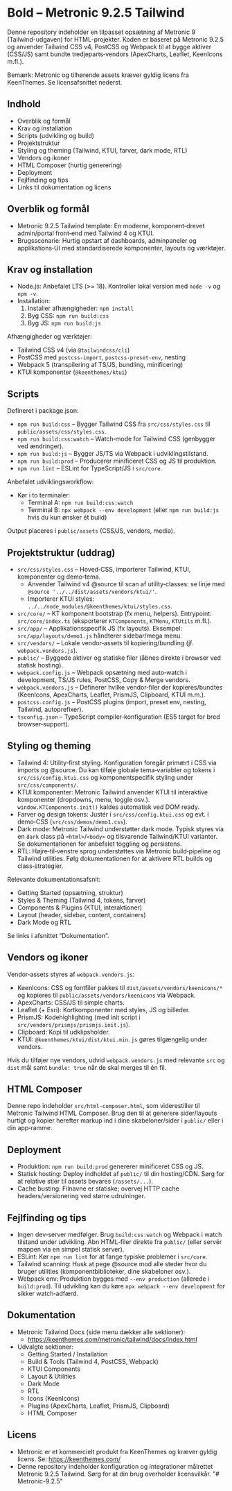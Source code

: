 # Bold – Metronic 9.2.5 Tailwind

Denne repository indeholder en tilpasset opsætning af Metronic 9 (Tailwind-udgaven) for HTML-projekter. Koden er baseret på Metronic 9.2.5 og anvender Tailwind CSS v4, PostCSS og Webpack til at bygge aktiver (CSS/JS) samt bundte tredjeparts‑vendors (ApexCharts, Leaflet, KeenIcons m.fl.).

Bemærk: Metronic og tilhørende assets kræver gyldig licens fra KeenThemes. Se licensafsnittet nederst.

## Indhold
- Overblik og formål
- Krav og installation
- Scripts (udvikling og build)
- Projektstruktur
- Styling og theming (Tailwind, KTUI, farver, dark mode, RTL)
- Vendors og ikoner
- HTML Composer (hurtig generering)
- Deployment
- Fejlfinding og tips
- Links til dokumentation og licens

## Overblik og formål
- Metronic 9.2.5 Tailwind template: En moderne, komponent‑drevet admin/portal front‑end med Tailwind 4 og KTUI.
- Brugsscenarie: Hurtig opstart af dashboards, adminpaneler og applikations‑UI med standardiserede komponenter, layouts og værktøjer.

## Krav og installation
- Node.js: Anbefalet LTS (>= 18). Kontroller lokal version med `node -v` og `npm -v`.
- Installation:
  1. Installer afhængigheder: `npm install`
  2. Byg CSS: `npm run build:css`
  3. Byg JS: `npm run build:js`

Afhængigheder og værktøjer:
- Tailwind CSS v4 (via `@tailwindcss/cli`)
- PostCSS med `postcss-import`, `postcss-preset-env`, nesting
- Webpack 5 (transpilering af TS/JS, bundling, minificering)
- KTUI komponenter (`@keenthemes/ktui`)

## Scripts
Defineret i package.json:
- `npm run build:css` – Bygger Tailwind CSS fra `src/css/styles.css` til `public/assets/css/styles.css`.
- `npm run build:css:watch` – Watch‑mode for Tailwind CSS (genbygger ved ændringer).
- `npm run build:js` – Bygger JS/TS via Webpack i udviklingstilstand.
- `npm run build:prod` – Producerer minificeret CSS og JS til produktion.
- `npm run lint` – ESLint for TypeScript/JS i `src/core`.

Anbefalet udviklingsworkflow:
- Kør i to terminaler:
  - Terminal A: `npm run build:css:watch`
  - Terminal B: `npx webpack --env development` (eller `npm run build:js` hvis du kun ønsker ét build)

Output placeres i `public/assets` (CSS/JS, vendors, media).

## Projektstruktur (uddrag)
- `src/css/styles.css` – Hoved‑CSS, importerer Tailwind, KTUI, komponenter og demo‑tema.
  - Anvender Tailwind v4 @source til scan af utility‑classes: se linje med `@source '../../dist/assets/vendors/ktui/'`.
  - Importerer KTUI styles: `../../node_modules/@keenthemes/ktui/styles.css`.
- `src/core/` – KT komponent bootstrap (fx menu, helpers). Entrypoint: `src/core/index.ts` (eksporterer `KTComponents`, `KTMenu`, `KTUtils` m.fl.).
- `src/app/` – Applikationsspecifik JS (fx layouts). Eksempel: `src/app/layouts/demo1.js` håndterer sidebar/mega menu.
- `src/vendors/` – Lokale vendor‑assets til kopiering/bundling (jf. `webpack.vendors.js`).
- `public/` – Byggede aktiver og statiske filer (åbnes direkte i browser ved statisk hosting).
- `webpack.config.js` – Webpack opsætning med auto‑watch i development, TS/JS rules, PostCSS, Copy & Merge vendors.
- `webpack.vendors.js` – Definerer hvilke vendor‑filer der kopieres/bundtes (KeenIcons, ApexCharts, Leaflet, PrismJS, Clipboard, KTUI m.m.).
- `postcss.config.js` – PostCSS plugins (import, preset env, nesting, Tailwind, autoprefixer).
- `tsconfig.json` – TypeScript compiler‑konfiguration (ES5 target for bred browser‑support).

## Styling og theming
- Tailwind 4: Utility‑first styling. Konfiguration foregår primært i CSS via imports og @source. Du kan tilføje globale tema‑variabler og tokens i `src/css/config.ktui.css` og komponentspecifik styling under `src/css/components/`.
- KTUI komponenter: Metronic Tailwind anvender KTUI til interaktive komponenter (dropdowns, menu, toggle osv.). `window.KTComponents.init()` kaldes automatisk ved DOM ready.
- Farver og design tokens: Justér i `src/css/config.ktui.css` og evt. i demo‑CSS (`src/css/demos/demo1.css`).
- Dark mode: Metronic Tailwind understøtter dark mode. Typisk styres via en `dark` class på `<html>`/`<body>` og tilsvarende Tailwind/KTUI varianter. Se dokumentationen for anbefalet toggling og persistens.
- RTL: Højre‑til‑venstre sprog understøttes via Metronic build‑pipeline og Tailwind utilities. Følg dokumentationen for at aktivere RTL builds og class‑strategier.

Relevante dokumentationsafsnit:
- Getting Started (opsætning, struktur)
- Styles & Theming (Tailwind 4, tokens, farver)
- Components & Plugins (KTUI, interaktioner)
- Layout (header, sidebar, content, containers)
- Dark Mode og RTL

Se links i afsnittet “Dokumentation”.

## Vendors og ikoner
Vendor‑assets styres af `webpack.vendors.js`:
- KeenIcons: CSS og fontfiler pakkes til `dist/assets/vendors/keenicons/*` og kopieres til `public/assets/vendors/keenicons` via Webpack.
- ApexCharts: CSS/JS til simple charts.
- Leaflet (+ Esri): Kortkomponenter med styles, JS og billeder.
- PrismJS: Kodehighlighting (med init script i `src/vendors/prismjs/prismjs.init.js`).
- Clipboard: Kopi til udklipsholder.
- KTUI: `@keenthemes/ktui/dist/ktui.min.js` gøres tilgængelig under vendors.

Hvis du tilføjer nye vendors, udvid `webpack.vendors.js` med relevante `src` og `dist` mål samt `bundle: true` når de skal merges til én fil.

## HTML Composer
Denne repo indeholder `src/html-composer.html`, som viderestiller til Metronic Tailwind HTML Composer. Brug den til at generere sider/layouts hurtigt og kopier herefter markup ind i dine skabeloner/sider i `public/` eller i din app‑ramme.

## Deployment
- Produktion: `npm run build:prod` genererer minificeret CSS og JS.
- Statisk hosting: Deploy indholdet af `public/` til din hosting/CDN. Sørg for at relative stier til assets bevares (`/assets/...`).
- Cache busting: Filnavne er statiske; overvej HTTP cache headers/versionering ved større udrulninger.

## Fejlfinding og tips
- Ingen dev‑server medfølger. Brug `build:css:watch` og Webpack i watch tilstand under udvikling. Åbn HTML‑filer direkte fra `public/` (eller servér mappen via en simpel statisk server).
- ESLint: Kør `npm run lint` for at fange typiske problemer i `src/core`.
- Tailwind scanning: Husk at pege @source mod alle steder hvor du bruger utilities (komponentbiblioteker, dine skabeloner osv.).
- Webpack env: Produktion bygges med `--env production` (allerede i `build:prod`). Til udvikling kan du køre `npx webpack --env development` for sikker watch‑adfærd.

## Dokumentation
- Metronic Tailwind Docs (side menu dækker alle sektioner):
  - https://keenthemes.com/metronic/tailwind/docs/index.html
- Udvalgte sektioner:
  - Getting Started / Installation
  - Build & Tools (Tailwind 4, PostCSS, Webpack)
  - KTUI Components
  - Layout & Utilities
  - Dark Mode
  - RTL
  - Icons (KeenIcons)
  - Plugins (ApexCharts, Leaflet, PrismJS, Clipboard)
  - HTML Composer

## Licens
- Metronic er et kommercielt produkt fra KeenThemes og kræver gyldig licens. Se: https://keenthemes.com/
- Denne repository indeholder konfiguration og integrationer målrettet Metronic 9.2.5 Tailwind. Sørg for at din brug overholder licensvilkår.
"# Metronic-9.2.5" 
